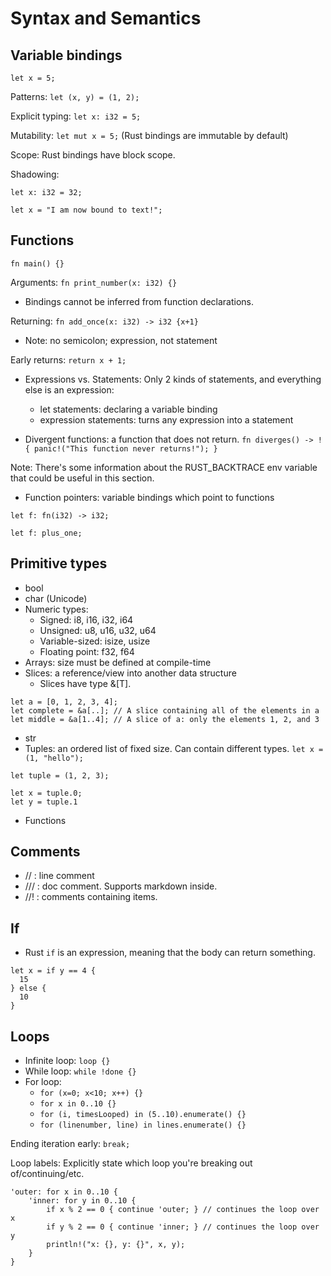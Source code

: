 # Syntax and Semantics

## Variable bindings
`let x = 5;`

Patterns: `let (x, y) = (1, 2);`

Explicit typing: `let x: i32 = 5;`

Mutability: `let mut x = 5;` (Rust bindings are immutable by default)

Scope: Rust bindings have block scope.

Shadowing:
```
let x: i32 = 32;

let x = "I am now bound to text!";
```

## Functions
`fn main() {}`

Arguments: `fn print_number(x: i32) {}`

* Bindings cannot be inferred from function declarations.

Returning: `fn add_once(x: i32) -> i32 {x+1}`

* Note: no semicolon; expression, not statement

Early returns: `return x + 1;`

* Expressions vs. Statements: Only 2 kinds of statements, and everything else is an expression:
  * let statements: declaring a variable binding
  * expression statements: turns any expression into a statement

* Divergent functions: a function that does not return. `fn diverges() -> ! { panic!("This function never returns!"); }`

Note: There's some information about the RUST_BACKTRACE env variable that could be useful in this section.

* Function pointers: variable bindings which point to functions

`let f: fn(i32) -> i32;`

`let f: plus_one;`

## Primitive types

* bool
* char (Unicode)
* Numeric types:
  * Signed: i8, i16, i32, i64
  * Unsigned: u8, u16, u32, u64
  * Variable-sized: isize, usize
  * Floating point: f32, f64
* Arrays: size must be defined at compile-time
* Slices: a reference/view into another data structure
  * Slices have type &[T].
```
let a = [0, 1, 2, 3, 4];
let complete = &a[..]; // A slice containing all of the elements in a
let middle = &a[1..4]; // A slice of a: only the elements 1, 2, and 3
```

* str
* Tuples: an ordered list of fixed size. Can contain different types. `let x = (1, "hello");`

```
let tuple = (1, 2, 3);

let x = tuple.0;
let y = tuple.1
```

* Functions

## Comments
* //  : line comment
* /// : doc comment. Supports markdown inside.
* //! : comments containing items.

## If

* Rust `if` is an expression, meaning that the body can return something.

```
let x = if y == 4 {
  15
} else {
  10
}
```

## Loops
* Infinite loop: `loop {}`
* While loop: `while !done {}`
* For loop:
  * `for (x=0; x<10; x++) {}`
  * `for x in 0..10 {}`
  * `for (i, timesLooped) in (5..10).enumerate() {}`
  * `for (linenumber, line) in lines.enumerate() {}`

Ending iteration early: `break;`

Loop labels: Explicitly state which loop you're breaking out of/continuing/etc.

```
'outer: for x in 0..10 {
    'inner: for y in 0..10 {
        if x % 2 == 0 { continue 'outer; } // continues the loop over x
        if y % 2 == 0 { continue 'inner; } // continues the loop over y
        println!("x: {}, y: {}", x, y);
    }
}
```
